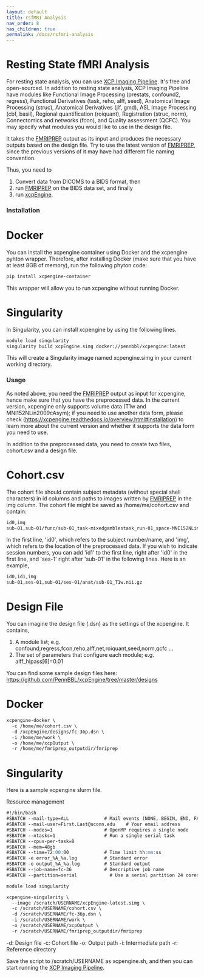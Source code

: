 ```yaml
---
layout: default
title: rsfMRI Analysis
nav_order: 8
has_children: true
permalink: /docs/rsfmri-analysis
---
```


# Resting State fMRI Analysis

For resting state analysis, you can use [XCP Imaging Pipeline](https://xcpengine.readthedocs.io/index.html). It's free and open-sourced. In addition to resting state analysis, XCP Imaging Pipeline have modules like Functional Image Processing (prestats, confound2, regress), Functional Derivatives (task, reho, alff, seed), Anatomical Image Processing (struc), Anatomical Derivatives (jlf, gmd), ASL Image Processing (cbf, basil), Regional quantification (roiquant), Registration (struc, norm), Connectomics and networks (fcon), and Quality assessment (QCFC). You may specify what modules you would like to use in the design file.

It takes the [FMRIPREP](https://fmriprep.org/en/stable/) output as its input and produces the necessary outputs based on the design file. Try to use the latest version of [FMRIPREP](https://fmriprep.org/en/stable/), since the previous versions of it may have had different file naming convention. 

Thus, you need to 
1. Convert data from DICOMS to a BIDS format, then
2. run [FMRIPREP](https://fmriprep.org/en/stable/) on the BIDS data set, and finally
3. run [xcpEngine](https://xcpengine.readthedocs.io/index.html).


### Installation

# Docker

You can install the xcpengine container using Docker and the xcpengine pyhton wrapper. Therefore, after installing Docker (make sure that you have at least 8GB of memory), run the following phyton code: 

```markdown
pip install xcpengine-container
```

This wrapper will allow you to run xcpengine without running Docker.

# Singularity

In Singularity, you can install xcpengine by using the following lines.

```markdown
module load singularity 
singularity build xcpEngine.simg docker://pennbbl/xcpengine:latest 
```

This will create a Singularity image named xcpengine.simg in your current working directory.

### Usage

As noted above, you need the [FMRIPREP](https://fmriprep.org/en/stable/) output as input for xcpengine, hence make sure that you have the preprocessed data. In the current version, xcpengine only supports volume data (T1w and MNI152NLin2009cAsym); if you need to use another data form, please check (https://xcpengine.readthedocs.io/overview.html#installation) to learn more about the current version and whether it supports the data form you need to use.

In addition to the preprocessed data, you need to create two files, cohort.csv and a design file.

# Cohort.csv
The cohort file should contain subject metadata (without special shell characters) in id columns and paths to images written by [FMRIPREP](https://fmriprep.org/en/stable/) in the img column. The cohort file might be saved as /home/me/cohort.csv and contain:

```markdown
id0,img
sub-01,sub-01/func/sub-01_task-mixedgamblestask_run-01_space-MNI152NLin2009cAsym_desc-preproc_bold.nii.gz
```

In the first line, 'id0', which refers to the subject number/name, and 'img', which refers to the location of the preprocessed data. If you wish to indicate session numbers, you can add 'id1' to the first line, right after 'id0' in the first line, and 'ses-1' right after 'sub-01' in the following lines. Here is an example,

```markdown
id0,id1,img
sub-01,ses-01,sub-01/ses-01/anat/sub-01_T1w.nii.gz
```


# Design File

You can imagine the design file (.dsn) as the settings of the xcpengine. It contains,

1. A module list; e.g. confound,regress,fcon,reho,alff,net,roiquant,seed,norm,qcfc ...
2. The set of parameters that configure each module; e.g. alff_hipass[6]=0.01

You can find some sample design files here: https://github.com/PennBBL/xcpEngine/tree/master/designs


# Docker
```markdown
xcpengine-docker \
  -c /home/me/cohort.csv \
  -d /xcpEngine/designs/fc-36p.dsn \
  -i /home/me/work \
  -o /home/me/xcpOutput \
  -r /home/me/fmriprep_outputdir/fmriprep
```

# Singularity
Here is a sample xcpengine slurm file.

Resource management

```markdown
#!/bin/bash
#SBATCH --mail-type=ALL 			# Mail events (NONE, BEGIN, END, FAIL, ALL)
#SBATCH --mail-user=First.Last@uconn.edu	# Your email address
#SBATCH --nodes=1					# OpenMP requires a single node
#SBATCH --ntasks=1					# Run a single serial task
#SBATCH --cpus-per-task=8
#SBATCH --mem=48gb
#SBATCH --time=72:00:00				# Time limit hh:mm:ss
#SBATCH -e error_%A_%a.log			# Standard error
#SBATCH -o output_%A_%a.log			# Standard output
#SBATCH --job-name=fc-36			# Descriptive job name
#SBATCH --partition=serial            # Use a serial partition 24 cores/7days

module load singularity

xcpengine-singularity \
  --image /scratch/USERNAME/xcpEngine-latest.simg \
  -c /scratch/USERNAME/cohort.csv \
  -d /scratch/USERNAME/fc-36p.dsn \
  -i /scratch/USERNAME/work \
  -o /scratch/USERNAME/xcpOutput \
  -r /scratch/USERNAME/fmriprep_outputdir/fmriprep
```

-d: Design file
-c: Cohort file
-o: Output path
-i: Intermediate path
-r: Reference directory

Save the script to /scratch/USERNAME as xcpengine.sh, and then you can start running the [XCP Imaging Pipeline](https://xcpengine.readthedocs.io/index.html).
